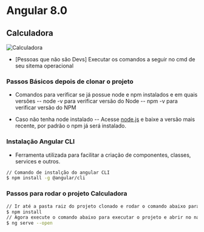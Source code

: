 # Angular 8.0
## Calculadora

![Calculadora]('./src/assets/img/markedown/calculator.jpg')

- [Pessoas que não são Devs] Executar os comandos a seguir no cmd de seu sitema operacional


### Passos Básicos depois de clonar o projeto
- Comandos para verificar se já possue node e npm instalados e em quais versões
-- node -v para verificar versão do Node
-- npm -v para verificar versão do NPM

- Caso não tenha node instalado
-- Acesse [node.js](https://nodejs.org/en/) e baixe a versão mais recente, por padrão o npm já será instalado.


### Instalação Angular CLI
- Ferramenta utilizada para facilitar a criação de componentes, classes, services e outros.
```sh
// Comando de instalção do angular CLI
$ npm install -g @angular/cli
```

### Passos para rodar o projeto Calculadora
```sh
// Ir até a pasta raiz do projeto clonado e rodar o comando abaixo para instalar todas as dependências
$ npm install
// Agora execute o comando abaixo para executar o projeto e abrir no navegador
$ ng serve --open
```